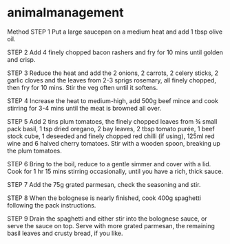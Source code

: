 # animalmanagement
Method STEP 1 Put a large saucepan on a medium heat and add 1 tbsp olive oil.

STEP 2 Add 4 finely chopped bacon rashers and fry for 10 mins until golden and crisp.

STEP 3 Reduce the heat and add the 2 onions, 2 carrots, 2 celery sticks, 2 garlic cloves and the leaves from 2-3 sprigs rosemary, all finely chopped, then fry for 10 mins. Stir the veg often until it softens.

STEP 4 Increase the heat to medium-high, add 500g beef mince and cook stirring for 3-4 mins until the meat is browned all over.

STEP 5 Add 2 tins plum tomatoes, the finely chopped leaves from ¾ small pack basil, 1 tsp dried oregano, 2 bay leaves, 2 tbsp tomato purée, 1 beef stock cube, 1 deseeded and finely chopped red chilli (if using), 125ml red wine and 6 halved cherry tomatoes. Stir with a wooden spoon, breaking up the plum tomatoes.

STEP 6 Bring to the boil, reduce to a gentle simmer and cover with a lid. Cook for 1 hr 15 mins stirring occasionally, until you have a rich, thick sauce.

STEP 7 Add the 75g grated parmesan, check the seasoning and stir.

STEP 8 When the bolognese is nearly finished, cook 400g spaghetti following the pack instructions.

STEP 9 Drain the spaghetti and either stir into the bolognese sauce, or serve the sauce on top. Serve with more grated parmesan, the remaining basil leaves and crusty bread, if you like.
